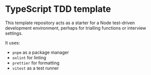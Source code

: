 # TypeScript TDD template

This template repository acts as a starter for a Node test-driven development environment, perhaps for trialling functions or interview settings.

It uses:

- `pnpm` as a package manager
- `oxlint` for linting
- `prettier` for formatting
- `vitest` as a test runner
